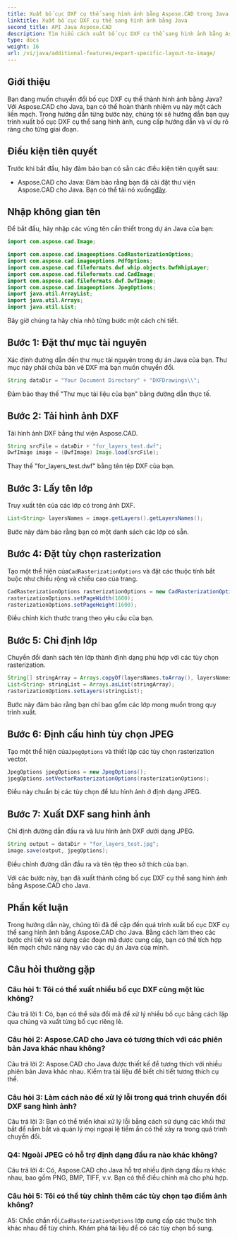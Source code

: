 ```yaml
---
title: Xuất bố cục DXF cụ thể sang hình ảnh bằng Aspose.CAD trong Java
linktitle: Xuất bố cục DXF cụ thể sang hình ảnh bằng Java
second_title: API Java Aspose.CAD
description: Tìm hiểu cách xuất bố cục DXF cụ thể sang hình ảnh bằng Aspose.CAD cho Java. Hãy làm theo hướng dẫn từng bước của chúng tôi để tích hợp liền mạch.
type: docs
weight: 16
url: /vi/java/additional-features/export-specific-layout-to-image/
---
```

## Giới thiệu

Bạn đang muốn chuyển đổi bố cục DXF cụ thể thành hình ảnh bằng Java? Với Aspose.CAD cho Java, bạn có thể hoàn thành nhiệm vụ này một cách liền mạch. Trong hướng dẫn từng bước này, chúng tôi sẽ hướng dẫn bạn quy trình xuất bố cục DXF cụ thể sang hình ảnh, cung cấp hướng dẫn và ví dụ rõ ràng cho từng giai đoạn.

## Điều kiện tiên quyết

Trước khi bắt đầu, hãy đảm bảo bạn có sẵn các điều kiện tiên quyết sau:

-  Aspose.CAD cho Java: Đảm bảo rằng bạn đã cài đặt thư viện Aspose.CAD cho Java. Bạn có thể tải nó xuống[đây](https://releases.aspose.com/cad/java/).

## Nhập không gian tên

Để bắt đầu, hãy nhập các vùng tên cần thiết trong dự án Java của bạn:

```java
import com.aspose.cad.Image;

import com.aspose.cad.imageoptions.CadRasterizationOptions;
import com.aspose.cad.imageoptions.PdfOptions;
import com.aspose.cad.fileformats.dwf.whip.objects.DwfWhipLayer;
import com.aspose.cad.fileformats.cad.CadImage;
import com.aspose.cad.fileformats.dwf.DwfImage;
import com.aspose.cad.imageoptions.JpegOptions;
import java.util.ArrayList;
import java.util.Arrays;
import java.util.List;
```

Bây giờ chúng ta hãy chia nhỏ từng bước một cách chi tiết.

## Bước 1: Đặt thư mục tài nguyên

Xác định đường dẫn đến thư mục tài nguyên trong dự án Java của bạn. Thư mục này phải chứa bản vẽ DXF mà bạn muốn chuyển đổi.

```java
String dataDir = "Your Document Directory" + "DXFDrawings\\";
```

Đảm bảo thay thế "Thư mục tài liệu của bạn" bằng đường dẫn thực tế.

## Bước 2: Tải hình ảnh DXF

Tải hình ảnh DXF bằng thư viện Aspose.CAD.

```java
String srcFile = dataDir + "for_layers_test.dwf";
DwfImage image = (DwfImage) Image.load(srcFile);
```

Thay thế "for_layers_test.dwf" bằng tên tệp DXF của bạn.

## Bước 3: Lấy tên lớp

Truy xuất tên của các lớp có trong ảnh DXF.

```java
List<String> layersNames = image.getLayers().getLayersNames();
```

Bước này đảm bảo rằng bạn có một danh sách các lớp có sẵn.

## Bước 4: Đặt tùy chọn rasterization

 Tạo một thể hiện của`CadRasterizationOptions` và đặt các thuộc tính bắt buộc như chiều rộng và chiều cao của trang.

```java
CadRasterizationOptions rasterizationOptions = new CadRasterizationOptions();
rasterizationOptions.setPageWidth(1600);
rasterizationOptions.setPageHeight(1600);
```

Điều chỉnh kích thước trang theo yêu cầu của bạn.

## Bước 5: Chỉ định lớp

Chuyển đổi danh sách tên lớp thành định dạng phù hợp với các tùy chọn rasterization.

```java
String[] stringArray = Arrays.copyOf(layersNames.toArray(), layersNames.toArray().length, String[].class);
List<String> stringList = Arrays.asList(stringArray);
rasterizationOptions.setLayers(stringList);
```

Bước này đảm bảo rằng bạn chỉ bao gồm các lớp mong muốn trong quy trình xuất.

## Bước 6: Định cấu hình tùy chọn JPEG

 Tạo một thể hiện của`JpegOptions` và thiết lập các tùy chọn rasterization vector.

```java
JpegOptions jpegOptions = new JpegOptions();
jpegOptions.setVectorRasterizationOptions(rasterizationOptions);
```

Điều này chuẩn bị các tùy chọn để lưu hình ảnh ở định dạng JPEG.

## Bước 7: Xuất DXF sang hình ảnh

Chỉ định đường dẫn đầu ra và lưu hình ảnh DXF dưới dạng JPEG.

```java
String output = dataDir + "for_layers_test.jpg";
image.save(output, jpegOptions);
```

Điều chỉnh đường dẫn đầu ra và tên tệp theo sở thích của bạn.

Với các bước này, bạn đã xuất thành công bố cục DXF cụ thể sang hình ảnh bằng Aspose.CAD cho Java.

## Phần kết luận

Trong hướng dẫn này, chúng tôi đã đề cập đến quá trình xuất bố cục DXF cụ thể sang hình ảnh bằng Aspose.CAD cho Java. Bằng cách làm theo các bước chi tiết và sử dụng các đoạn mã được cung cấp, bạn có thể tích hợp liền mạch chức năng này vào các dự án Java của mình.

## Câu hỏi thường gặp

### Câu hỏi 1: Tôi có thể xuất nhiều bố cục DXF cùng một lúc không?

Câu trả lời 1: Có, bạn có thể sửa đổi mã để xử lý nhiều bố cục bằng cách lặp qua chúng và xuất từng bố cục riêng lẻ.

### Câu hỏi 2: Aspose.CAD cho Java có tương thích với các phiên bản Java khác nhau không?

Câu trả lời 2: Aspose.CAD cho Java được thiết kế để tương thích với nhiều phiên bản Java khác nhau. Kiểm tra tài liệu để biết chi tiết tương thích cụ thể.

### Câu hỏi 3: Làm cách nào để xử lý lỗi trong quá trình chuyển đổi DXF sang hình ảnh?

Câu trả lời 3: Bạn có thể triển khai xử lý lỗi bằng cách sử dụng các khối thử bắt để nắm bắt và quản lý mọi ngoại lệ tiềm ẩn có thể xảy ra trong quá trình chuyển đổi.

### Q4: Ngoài JPEG có hỗ trợ định dạng đầu ra nào khác không?

Câu trả lời 4: Có, Aspose.CAD cho Java hỗ trợ nhiều định dạng đầu ra khác nhau, bao gồm PNG, BMP, TIFF, v.v. Bạn có thể điều chỉnh mã cho phù hợp.

### Câu hỏi 5: Tôi có thể tùy chỉnh thêm các tùy chọn tạo điểm ảnh không?

 A5: Chắc chắn rồi,`CadRasterizationOptions` lớp cung cấp các thuộc tính khác nhau để tùy chỉnh. Khám phá tài liệu để có các tùy chọn bổ sung.